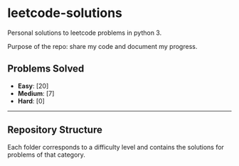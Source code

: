 # leetcode-solutions

Personal solutions to leetcode problems in python 3.

Purpose of the repo: share my code and document my progress.

## Problems Solved

- **Easy**: [20]  <!-- Placeholder for Easy problems count -->
- **Medium**: [7] <!-- Placeholder for Medium problems count -->
- **Hard**: [0]   <!-- Placeholder for Hard problems count -->

---

## Repository Structure

Each folder corresponds to a difficulty level and contains the solutions for problems of that category.


